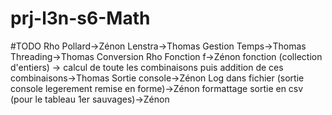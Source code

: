 # prj-l3n-s6-Math

#TODO
Rho Pollard->Zénon
Lenstra->Thomas
Gestion Temps->Thomas
Threading->Thomas
Conversion Rho Fonction f->Zénon
fonction (collection d'entiers) -> calcul de toute les combinaisons puis addition de ces combinaisons->Thomas
Sortie console->Zénon
Log dans fichier (sortie console legerement remise en forme)->Zénon
formattage sortie en csv (pour le tableau 1er sauvages)->Zénon
